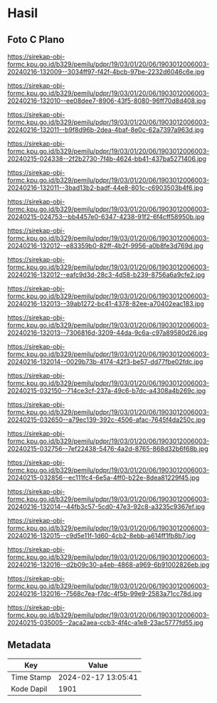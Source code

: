 # Hasil

## Foto C Plano

https://sirekap-obj-formc.kpu.go.id/b329/pemilu/pdpr/19/03/01/20/06/1903012006003-20240216-132009--3034ff97-f42f-4bcb-97be-2232d6046c6e.jpg

https://sirekap-obj-formc.kpu.go.id/b329/pemilu/pdpr/19/03/01/20/06/1903012006003-20240216-132010--ee08dee7-8906-43f5-8080-96ff70d8d408.jpg

https://sirekap-obj-formc.kpu.go.id/b329/pemilu/pdpr/19/03/01/20/06/1903012006003-20240216-132011--b9f8d96b-2dea-4baf-8e0c-62a7397a963d.jpg

https://sirekap-obj-formc.kpu.go.id/b329/pemilu/pdpr/19/03/01/20/06/1903012006003-20240215-024338--2f2b2730-7f4b-4624-bb41-437ba5271406.jpg

https://sirekap-obj-formc.kpu.go.id/b329/pemilu/pdpr/19/03/01/20/06/1903012006003-20240216-132011--3bad13b2-badf-44e8-801c-c6903503b4f6.jpg

https://sirekap-obj-formc.kpu.go.id/b329/pemilu/pdpr/19/03/01/20/06/1903012006003-20240215-024753--bb4457e0-6347-4238-91f2-6f4cff58950b.jpg

https://sirekap-obj-formc.kpu.go.id/b329/pemilu/pdpr/19/03/01/20/06/1903012006003-20240216-132012--e83359b0-82ff-4b2f-9956-a0b8fe3d769d.jpg

https://sirekap-obj-formc.kpu.go.id/b329/pemilu/pdpr/19/03/01/20/06/1903012006003-20240216-132012--eafc9d3d-28c3-4d58-b239-8756a6a9cfe2.jpg

https://sirekap-obj-formc.kpu.go.id/b329/pemilu/pdpr/19/03/01/20/06/1903012006003-20240216-132013--39ab1272-bc41-4378-82ee-a70402eac183.jpg

https://sirekap-obj-formc.kpu.go.id/b329/pemilu/pdpr/19/03/01/20/06/1903012006003-20240216-132013--7306816d-3209-44da-9c6a-c97a89580d26.jpg

https://sirekap-obj-formc.kpu.go.id/b329/pemilu/pdpr/19/03/01/20/06/1903012006003-20240216-132014--0029b73b-4174-42f3-be57-dd77fbe02fdc.jpg

https://sirekap-obj-formc.kpu.go.id/b329/pemilu/pdpr/19/03/01/20/06/1903012006003-20240215-032150--714ce3cf-237a-49c6-b7dc-a4308a4b269c.jpg

https://sirekap-obj-formc.kpu.go.id/b329/pemilu/pdpr/19/03/01/20/06/1903012006003-20240215-032650--a79ec139-392c-4506-afac-7645f4da250c.jpg

https://sirekap-obj-formc.kpu.go.id/b329/pemilu/pdpr/19/03/01/20/06/1903012006003-20240215-032756--7ef22438-5476-4a2d-8765-868d32b6f68b.jpg

https://sirekap-obj-formc.kpu.go.id/b329/pemilu/pdpr/19/03/01/20/06/1903012006003-20240215-032856--ec111fc4-6e5a-4ff0-b22e-8dea81229f45.jpg

https://sirekap-obj-formc.kpu.go.id/b329/pemilu/pdpr/19/03/01/20/06/1903012006003-20240216-132014--44fb3c57-5cd0-47e3-92c8-a3235c9367ef.jpg

https://sirekap-obj-formc.kpu.go.id/b329/pemilu/pdpr/19/03/01/20/06/1903012006003-20240216-132015--c9d5e11f-1d60-4cb2-8ebb-a614ff1fb8b7.jpg

https://sirekap-obj-formc.kpu.go.id/b329/pemilu/pdpr/19/03/01/20/06/1903012006003-20240216-132016--d2b09c30-a4eb-4868-a969-6b91002826eb.jpg

https://sirekap-obj-formc.kpu.go.id/b329/pemilu/pdpr/19/03/01/20/06/1903012006003-20240216-132016--7568c7ea-f7dc-4f5b-99e9-2583a71cc78d.jpg

https://sirekap-obj-formc.kpu.go.id/b329/pemilu/pdpr/19/03/01/20/06/1903012006003-20240215-035005--2aca2aea-ccb3-4f4c-a1e8-23ac5777fd55.jpg


## Metadata

| Key        | Value               |
| ---------- | ------------------- |
| Time Stamp | 2024-02-17 13:05:41 |
| Kode Dapil | 1901                |



